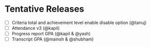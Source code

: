 # Tentative Releases

- [ ] Criteria total and achievement level enable disable option (@tanuj)
- [ ] Attendance v3 (@kapil)
- [ ] Progress report GPA (@kapil & @yash)
- [ ] Transcript GPA (@mainsh & @shubham)
